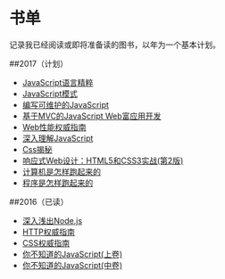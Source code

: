 # 书单
记录我已经阅读或即将准备读的图书，以年为一个基本计划。

##2017（计划）
* [JavaScript语言精粹](https://book.douban.com/subject/11874748/)
* [JavaScript模式](https://book.douban.com/subject/11506062/)
* [编写可维护的JavaScript](https://book.douban.com/subject/21792530/)
* [基于MVC的JavaScript Web富应用开发](https://book.douban.com/subject/10733304/)
* [Web性能权威指南](https://book.douban.com/subject/25856314/)
* [深入理解JavaScript](https://book.douban.com/subject/26697422/)
* [Css揭秘](https://book.douban.com/subject/26745943/)
* [响应式Web设计：HTML5和CSS3实战(第2版)](http://www.ituring.com.cn/book/1817)
* [计算机是怎样跑起来的](http://www.ituring.com.cn/book/1139)
* [程序是怎样跑起来的](http://www.ituring.com.cn/book/1136)

##2016（已读）
* [深入浅出Node.js](https://book.douban.com/subject/25768396/)
* [HTTP权威指南](https://book.douban.com/subject/10746113/)
* [CSS权威指南](https://book.douban.com/subject/2308234/)
* [你不知道的JavaScript(上卷)](https://book.douban.com/subject/26351021/)
* [你不知道的JavaScript(中卷)](https://book.douban.com/subject/26854244/)